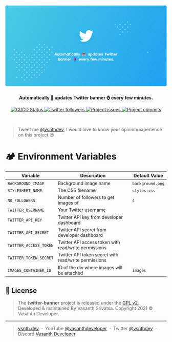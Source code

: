 <h5 align="center">
    <img src="https://raw.githubusercontent.com/vsnthdev/twitter-banner/main/media/twitter-banner.png" alt="twitter-banner">
</h5>
<p align="center"><strong>Automatically 🤖 updates Twitter banner ⌚ every few minutes.</strong></p>
<p align="center">
    <a href="https://github.com/vsnthdev/twitter-banner/actions/workflows/ci.yml">
        <img src="https://img.shields.io/github/workflow/status/vsnthdev/twitter-banner/Banner%20Update?label=status&style=flat-square" alt="CI/CD Status">
    </a>
    <a target="_blank" rel="noopener" href="http://vas.cx/twitter">
        <img src="https://img.shields.io/twitter/follow/vsnthdev?color=1da1f2&label=followers&style=flat-square" alt="Twitter followers">
    </a>
    <a href="https://github.com/vsnthdev/twitter-banner/issues">
        <img src="https://img.shields.io/github/issues/vsnthdev/twitter-banner.svg?style=flat-square" alt="Project issues">
    </a>
    <a href="https://github.com/vsnthdev/twitter-banner/commits/main">
        <img src="https://img.shields.io/github/last-commit/vsnthdev/twitter-banner.svg?style=flat-square"
            alt="Project commits">
    </a>
</p>
<br>

> Tweet me <a target="_blank" rel="noopener" href="https://vas.cx/twitter">@vsnthdev</a>, I would love to know your opinion/experience on this project 😍

# 🏕️ Environment Variables

| Variable | Description | Default Value |
| -------- | ----------- | ------------- |
| `BACKGROUND_IMAGE` | Background image name | `background.png` |
| `STYLESHEET_NAME` | The CSS filename | `styles.css` |
| `NO_FOLLOWERS` | Number of followers to get images of | `4` |
| `TWITTER_USERNAME` | Your Twitter username |  |
| `TWITTER_API_KEY` | Twitter API key from developer dashboard |  |
| `TWITTER_API_SECRET` | Twitter API secret from developer dashboard |  |
| `TWITTER_ACCESS_TOKEN` | Twitter API access token with read/write permissions |  |
| `TWITTER_TOKEN_SECRET` | Twitter API token secret with read/write permissions |  |
| `IMAGES_CONTAINER_ID` | ID of the div where images will be attached | `images` |

## 📰 License

> The **twitter-banner** project is released under the [GPL v2](https://github.com/vsnthdev/twitter-banner/blob/main/LICENSE.md). <br> Developed &amp; maintained By Vasanth Srivatsa. Copyright 2021 © Vasanth Developer.

<hr>

> <a href="https://vsnth.dev" target="_blank" rel="noopener">vsnth.dev</a> &nbsp;&middot;&nbsp;
> YouTube <a href="https://vas.cx/videos" target="_blank" rel="noopener">@vasanthdeveloper</a> &nbsp;&middot;&nbsp;
> Twitter <a href="https://vas.cx/twitter" target="_blank" rel="noopener">@vsnthdev</a> &nbsp;&middot;&nbsp;
> Discord <a href="https://vas.cx/discord" target="_blank" rel="noopener">Vasanth Developer</a>
